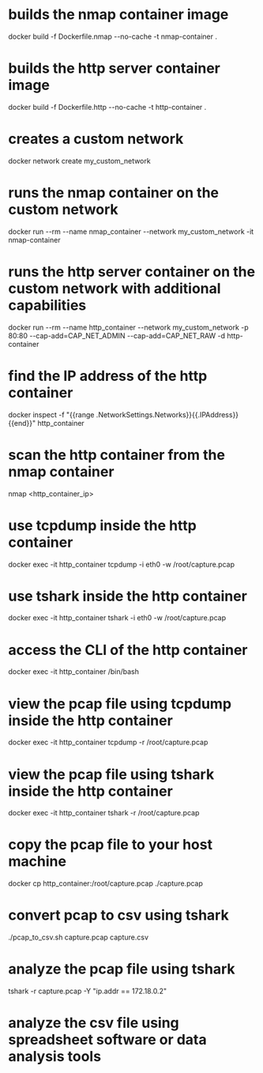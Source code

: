 # builds the nmap container image
docker build -f Dockerfile.nmap --no-cache -t nmap-container .

# builds the http server container image
docker build -f Dockerfile.http --no-cache -t http-container .

# creates a custom network
docker network create my_custom_network

# runs the nmap container on the custom network
docker run --rm --name nmap_container --network my_custom_network -it nmap-container

# runs the http server container on the custom network with additional capabilities
docker run --rm --name http_container --network my_custom_network -p 80:80 --cap-add=CAP_NET_ADMIN --cap-add=CAP_NET_RAW -d http-container

# find the IP address of the http container
docker inspect -f "{{range .NetworkSettings.Networks}}{{.IPAddress}}{{end}}" http_container

# scan the http container from the nmap container
nmap <http_container_ip>

# use tcpdump inside the http container
docker exec -it http_container tcpdump -i eth0 -w /root/capture.pcap

# use tshark inside the http container
docker exec -it http_container tshark -i eth0 -w /root/capture.pcap

# access the CLI of the http container
docker exec -it http_container /bin/bash

# view the pcap file using tcpdump inside the http container
docker exec -it http_container tcpdump -r /root/capture.pcap

# view the pcap file using tshark inside the http container
docker exec -it http_container tshark -r /root/capture.pcap

# copy the pcap file to your host machine
docker cp http_container:/root/capture.pcap ./capture.pcap

# convert pcap to csv using tshark
./pcap_to_csv.sh capture.pcap capture.csv

# analyze the pcap file using tshark
tshark -r capture.pcap -Y "ip.addr == 172.18.0.2"

# analyze the csv file using spreadsheet software or data analysis tools